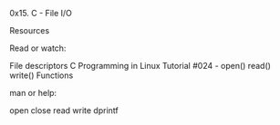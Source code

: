 0x15. C - File I/O 

Resources

Read or watch:

File descriptors
C Programming in Linux Tutorial #024 - open() read() write() Functions


man or help:

open
close
read
write
dprintf
